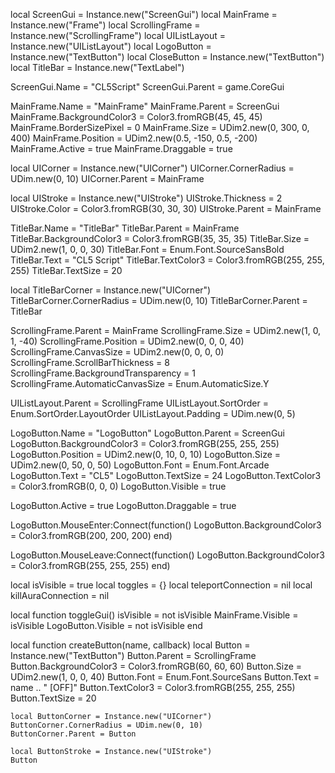 local ScreenGui = Instance.new("ScreenGui")
local MainFrame = Instance.new("Frame")
local ScrollingFrame = Instance.new("ScrollingFrame")
local UIListLayout = Instance.new("UIListLayout")
local LogoButton = Instance.new("TextButton")
local CloseButton = Instance.new("TextButton")
local TitleBar = Instance.new("TextLabel")

ScreenGui.Name = "CL5Script"
ScreenGui.Parent = game.CoreGui

MainFrame.Name = "MainFrame"
MainFrame.Parent = ScreenGui
MainFrame.BackgroundColor3 = Color3.fromRGB(45, 45, 45)
MainFrame.BorderSizePixel = 0
MainFrame.Size = UDim2.new(0, 300, 0, 400)
MainFrame.Position = UDim2.new(0.5, -150, 0.5, -200)
MainFrame.Active = true
MainFrame.Draggable = true

local UICorner = Instance.new("UICorner")
UICorner.CornerRadius = UDim.new(0, 10)
UICorner.Parent = MainFrame

local UIStroke = Instance.new("UIStroke")
UIStroke.Thickness = 2
UIStroke.Color = Color3.fromRGB(30, 30, 30)
UIStroke.Parent = MainFrame

TitleBar.Name = "TitleBar"
TitleBar.Parent = MainFrame
TitleBar.BackgroundColor3 = Color3.fromRGB(35, 35, 35)
TitleBar.Size = UDim2.new(1, 0, 0, 30)
TitleBar.Font = Enum.Font.SourceSansBold
TitleBar.Text = "CL5 Script"
TitleBar.TextColor3 = Color3.fromRGB(255, 255, 255)
TitleBar.TextSize = 20

local TitleBarCorner = Instance.new("UICorner")
TitleBarCorner.CornerRadius = UDim.new(0, 10)
TitleBarCorner.Parent = TitleBar

ScrollingFrame.Parent = MainFrame
ScrollingFrame.Size = UDim2.new(1, 0, 1, -40)
ScrollingFrame.Position = UDim2.new(0, 0, 0, 40)
ScrollingFrame.CanvasSize = UDim2.new(0, 0, 0, 0)
ScrollingFrame.ScrollBarThickness = 8
ScrollingFrame.BackgroundTransparency = 1
ScrollingFrame.AutomaticCanvasSize = Enum.AutomaticSize.Y

UIListLayout.Parent = ScrollingFrame
UIListLayout.SortOrder = Enum.SortOrder.LayoutOrder
UIListLayout.Padding = UDim.new(0, 5)

LogoButton.Name = "LogoButton"
LogoButton.Parent = ScreenGui
LogoButton.BackgroundColor3 = Color3.fromRGB(255, 255, 255)
LogoButton.Position = UDim2.new(0, 10, 0, 10)
LogoButton.Size = UDim2.new(0, 50, 0, 50)
LogoButton.Font = Enum.Font.Arcade
LogoButton.Text = "CL5"
LogoButton.TextSize = 24
LogoButton.TextColor3 = Color3.fromRGB(0, 0, 0)
LogoButton.Visible = true

LogoButton.Active = true
LogoButton.Draggable = true

LogoButton.MouseEnter:Connect(function()
    LogoButton.BackgroundColor3 = Color3.fromRGB(200, 200, 200)
end)

LogoButton.MouseLeave:Connect(function()
    LogoButton.BackgroundColor3 = Color3.fromRGB(255, 255, 255)
end)

local isVisible = true
local toggles = {}
local teleportConnection = nil
local killAuraConnection = nil

local function toggleGui()
    isVisible = not isVisible
    MainFrame.Visible = isVisible
    LogoButton.Visible = not isVisible
end

local function createButton(name, callback)
    local Button = Instance.new("TextButton")
    Button.Parent = ScrollingFrame
    Button.BackgroundColor3 = Color3.fromRGB(60, 60, 60)
    Button.Size = UDim2.new(1, 0, 0, 40)
    Button.Font = Enum.Font.SourceSans
    Button.Text = name .. " [OFF]"
    Button.TextColor3 = Color3.fromRGB(255, 255, 255)
    Button.TextSize = 20

    local ButtonCorner = Instance.new("UICorner")
    ButtonCorner.CornerRadius = UDim.new(0, 10)
    ButtonCorner.Parent = Button

    local ButtonStroke = Instance.new("UIStroke")
    Button